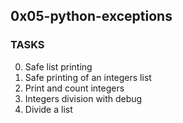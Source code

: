 ## 0x05-python-exceptions

###  TASKS
0. Safe list printing
1. Safe printing of an integers list
2. Print and count integers
3. Integers division with debug
4. Divide a list

